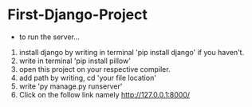 # First-Django-Project

* to run the server...

1. install django by writing in terminal 'pip install django' if you haven't. 
2. write in terminal 'pip install pillow' 
3. open this project on your respective compiler. 
4. add path by writing, cd 'your file location' 
5. write 'py manage.py runserver' 
6. Click on the follow link namely http://127.0.0.1:8000/ 
